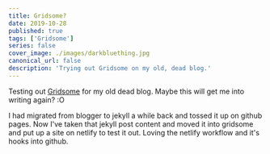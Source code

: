 ```yaml
---
title: Gridsome?
date: 2019-10-28
published: true
tags: ['Gridsome']
series: false
cover_image: ./images/darkbluething.jpg
canonical_url: false
description: 'Trying out Gridsome on my old, dead blog.'
---
```


Testing out [Gridsome](https://gridsome.org) for my old dead blog.  Maybe this will get me into writing again? :O

I had migrated from blogger to jekyll a while back and tossed it up on github pages.  Now I've taken that jekyll post content and moved it into gridsome and put up a site on netlify to test it out. Loving the netlify workflow and it's hooks into github.

